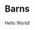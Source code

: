 # Barns
<html>
	<head>
	<title>Neil Barns</title>
	<body>
	<hl>Hello World!</hl>
	</body>
	</head>
</html>
